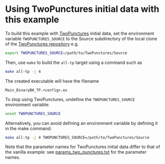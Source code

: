 # Using TwoPunctures initial data with this example

To build this example with [TwoPunctures](https://github.com/GRChombo/TwoPunctures)
initial data, set the environment variable `TWOPUNCTURES_SOURCE` to the Source
subdirectory of the local clone of the [TwoPunctures repository](https://github.com/GRChombo/TwoPunctures)
e.g.
```bash
export TWOPUNCTURES_SOURCE=/path/to/TwoPunctures/Source
```
Then, use `make` to build the `all-tp` target using a command such as
```bash
make all-tp -j 4
```
The created executable will have the filename
```
Main_BinaryBH_TP.<config>.ex
```

To stop using TwoPunctures, undefine the `TWOPUNCTURES_SOURCE` environment variable:
```bash
unset TWOPUNCTURES_SOURCE
```
Alternatively, you can avoid defining an environment variable by defining it in
the make command:
```bash
make all-tp -j 4 TWOPUNCTURES_SOURCE=/path/to/TwoPunctures/Source
```
Note that the parameter names for TwoPunctures initial data differ to that of
the vanilla example: see [params_two_punctures.txt](./params_two_punctures.txt)
for the parameter names.
